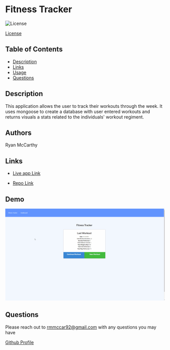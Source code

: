 # Fitness Tracker

![License](https://img.shields.io/badge/License-MIT-yellow.svg)

[License](https://opensource.org/licenses/MIT)

## Table of Contents

- [Description](#description)
- [Links](#Links)
- [Usage](#usage)
- [Questions](#questions)

## Description

This application allows the user to track their workouts through the week. It uses mongoose to create a database with user entered workouts and returns visuals a stats related to the individuals' workout regiment.

## Authors

Ryan McCarthy

## Links

- [Live app Link](https://sleepy-eyrie-63966.herokuapp.com/?id=61662d623c449e0016a6ffcb)

- [Repo Link](https://github.com/rmmccar92/Fitness_Tracker)

## Demo

![Fitness Tracker Demo](https://github.com/rmmccar92/Fitness_Tracker/blob/main/Assets/demo/Fitness_Tracker_demo.gif)

## Questions

Please reach out to rmmccar92@gmail.com with any questions you may have

[Github Profile](https://github.com/rmmccar92)
